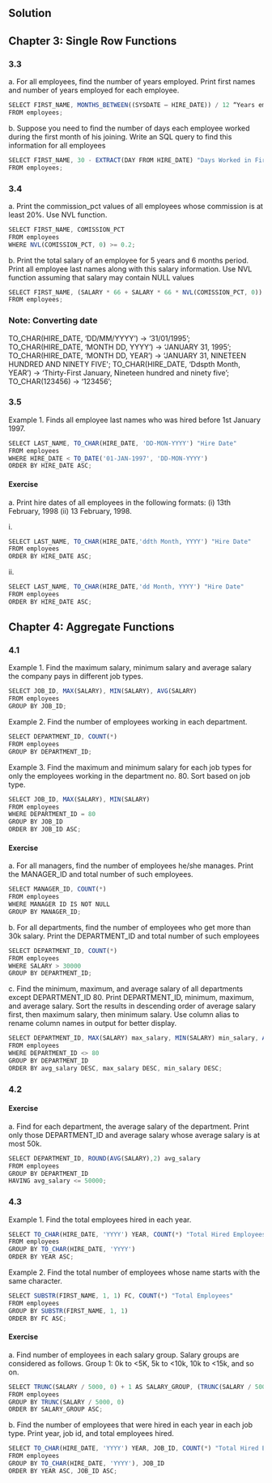 ## Solution

## Chapter 3: Single Row Functions

### 3.3

a. For all employees, find the number of years employed. Print first names and number of years
employed for each employee.

```js
SELECT FIRST_NAME, MONTHS_BETWEEN((SYSDATE – HIRE_DATE)) / 12 “Years employed”
FROM employees;

```

b. Suppose you need to find the number of days each employee worked during the first month
of his joining. Write an SQL query to find this information for all employees
```js
SELECT FIRST_NAME, 30 - EXTRACT(DAY FROM HIRE_DATE) "Days Worked in First Month"
FROM employees;

```

### 3.4

a. Print the commission_pct values of all employees whose commission is at least 20%. Use NVL function.

```js
SELECT FIRST_NAME, COMISSION_PCT
FROM employees
WHERE NVL(COMISSION_PCT, 0) >= 0.2;

```

b. Print the total salary of an employee for 5 years and 6 months period. Print all employee last
names along with this salary information. Use NVL function assuming that salary may
contain NULL values

```js
SELECT FIRST_NAME, (SALARY * 66 + SALARY * 66 * NVL(COMISSION_PCT, 0)) "Salary"
FROM employees;
```

### Note: Converting date


TO_CHAR(HIRE_DATE, ‘DD/MM/YYYY’)    ->     ‘31/01/1995’;
TO_CHAR(HIRE_DATE, ‘MONTH DD, YYYY’)   ->  ‘JANUARY 31, 1995’;
TO_CHAR(HIRE_DATE, ‘MONTH DD, YEAR’)  ->   ‘JANUARY 31, NINETEEN HUNDRED AND NINETY FIVE';
TO_CHAR(HIRE_DATE, ‘Ddspth Month, YEAR’) -> ‘Thirty-First January, Nineteen hundred and ninety five’;
TO_CHAR(123456)            ->              ‘123456’;

### 3.5

Example 1. Finds all employee last names who was hired before 1st January 1997.

```js
SELECT LAST_NAME, TO_CHAR(HIRE_DATE, 'DD-MON-YYYY') "Hire Date"
FROM employees
WHERE HIRE_DATE < TO_DATE('01-JAN-1997', 'DD-MON-YYYY')
ORDER BY HIRE_DATE ASC;
```

#### Exercise

a. Print hire dates of all employees in the following formats:
(i) 13th February, 1998 (ii) 13 February, 1998.

i.
```js
SELECT LAST_NAME, TO_CHAR(HIRE_DATE,'ddth Month, YYYY') "Hire Date"
FROM employees
ORDER BY HIRE_DATE ASC;
```

ii.
```js
SELECT LAST_NAME, TO_CHAR(HIRE_DATE,'dd Month, YYYY') "Hire Date"
FROM employees
ORDER BY HIRE_DATE ASC;
```


## Chapter 4: Aggregate Functions

### 4.1

Example 1. Find the maximum salary, minimum salary and average
salary the company pays in different job types. 

```js
SELECT JOB_ID, MAX(SALARY), MIN(SALARY), AVG(SALARY)
FROM employees
GROUP BY JOB_ID;
```

Example 2. Find the number of employees working in each department.

```js
SELECT DEPARTMENT_ID, COUNT(*)
FROM employees
GROUP BY DEPARTMENT_ID;
```

Example 3. Find the maximum and minimum salary for each job types for only the
employees working in the department no. 80. Sort based on job type.

```js
SELECT JOB_ID, MAX(SALARY), MIN(SALARY)
FROM employees
WHERE DEPARTMENT_ID = 80
GROUP BY JOB_ID
ORDER BY JOB_ID ASC;
```

#### Exercise

a. For all managers, find the number of employees he/she manages. Print the MANAGER_ID and total number of such employees.

```js
SELECT MANAGER_ID, COUNT(*)
FROM employees
WHERE MANAGER ID IS NOT NULL
GROUP BY MANAGER_ID;
```

b. For all departments, find the number of employees who get more than 30k salary. Print the
DEPARTMENT_ID and total number of such employees

```js
SELECT DEPARTMENT_ID, COUNT(*)
FROM employees
WHERE SALARY > 30000
GROUP BY DEPARTMENT_ID;
```

c. Find the minimum, maximum, and average salary of all departments except
DEPARTMENT_ID 80. Print DEPARTMENT_ID, minimum, maximum, and average salary.
Sort the results in descending order of average salary first, then maximum salary, then
minimum salary. Use column alias to rename column names in output for better display.

```js
SELECT DEPARTMENT_ID, MAX(SALARY) max_salary, MIN(SALARY) min_salary, AVG(SALARY) avg_salary
FROM employees
WHERE DEPARTMENT_ID <> 80
GROUP BY DEPARTMENT_ID
ORDER BY avg_salary DESC, max_salary DESC, min_salary DESC;
```

### 4.2

#### Exercise

a. Find for each department, the average salary of the department. Print only those
DEPARTMENT_ID and average salary whose average salary is at most 50k.

```js
SELECT DEPARTMENT_ID, ROUND(AVG(SALARY),2) avg_salary
FROM employees
GROUP BY DEPARTMENT_ID
HAVING avg_salary <= 50000;
```

### 4.3

Example 1. Find the total employees hired in each year.

```js
SELECT TO_CHAR(HIRE_DATE, 'YYYY') YEAR, COUNT(*) "Total Hired Employees"
FROM employees
GROUP BY TO_CHAR(HIRE_DATE, 'YYYY')
ORDER BY YEAR ASC;
```

Example 2. Find the total number of employees whose name starts with the same character.

```js
SELECT SUBSTR(FIRST_NAME, 1, 1) FC, COUNT(*) "Total Employees"
FROM employees
GROUP BY SUBSTR(FIRST_NAME, 1, 1)
ORDER BY FC ASC;
```

#### Exercise

a. Find number of employees in each salary group. Salary groups are considered as follows.
Group 1: 0k to <5K, 5k to <10k, 10k to <15k, and so on.


```js
SELECT TRUNC(SALARY / 5000, 0) + 1 AS SALARY_GROUP, (TRUNC(SALARY / 5000, 0) * 5 || 'k - ' || (TRUNC(SALARY / 5000, 0) + 1) * 5 || 'k') AS RANGE, COUNT(*) AS "Number of Employees"
FROM employees
GROUP BY TRUNC(SALARY / 5000, 0)
ORDER BY SALARY_GROUP ASC;
```

b. Find the number of employees that were hired in each year in each job type. Print year, job id,
and total employees hired.

```js
SELECT TO_CHAR(HIRE_DATE, 'YYYY') YEAR, JOB_ID, COUNT(*) "Total Hired Employees"
FROM employees
GROUP BY TO_CHAR(HIRE_DATE, 'YYYY'), JOB_ID
ORDER BY YEAR ASC, JOB_ID ASC;
```
